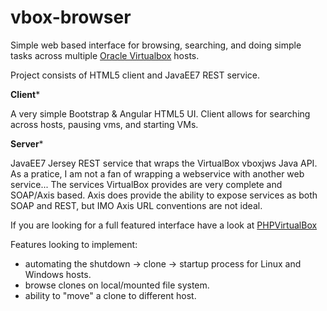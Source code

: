 vbox-browser
============

Simple web based interface for browsing, searching, and doing simple tasks across multiple <a href="https://www.virtualbox.org/">Oracle Virtualbox</a> hosts.

Project consists of HTML5 client and JavaEE7 REST service.

****Client*****

A very simple Bootstrap & Angular HTML5 UI.  Client allows for searching across hosts, pausing vms, and starting VMs.  


****Server*****

JavaEE7 Jersey REST service that wraps the VirtualBox vboxjws Java API.  As a pratice, I am not a fan of wrapping a webservice with another web service...  The services VirtualBox provides are very complete and SOAP/Axis based.  Axis does provide the ability to expose services as both SOAP and REST, but IMO Axis URL conventions are not ideal.

If you are looking for a full featured interface have a look at <a href="http://sourceforge.net/projects/phpvirtualbox/" >PHPVirtualBox</a>


Features looking to implement:
  - automating the shutdown -> clone -> startup process for Linux and Windows hosts.
  - browse clones on local/mounted file system.
  - ability to "move" a clone to different host.
